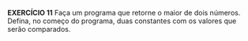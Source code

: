 **EXERCÍCIO 11**
Faça um programa que retorne o maior de dois números. Defina, no começo do programa, duas constantes com os valores que serão comparados.